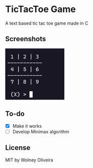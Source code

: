 # TicTacToe Game

A text based tic tac toe game made in C

## Screenshots
![img](doc/screenshot.png)

## To-do
- [X] Make it works
- [ ] Develop Minimax algorithm

## License
MIT by Wolney Oliveira
